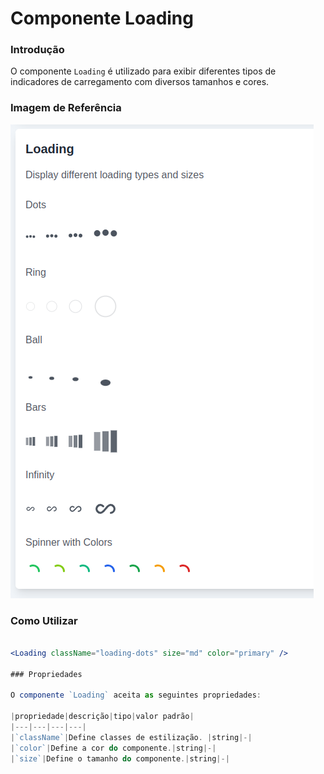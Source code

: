 # Componente Loading

### Introdução

O componente `Loading` é utilizado para exibir diferentes tipos de indicadores de carregamento com diversos tamanhos e cores.

### Imagem de Referência

![Imagem do Loading](../Loading/Loading.png)

### Como Utilizar

```jsx

<Loading className="loading-dots" size="md" color="primary" />

### Propriedades

O componente `Loading` aceita as seguintes propriedades:

|propriedade|descrição|tipo|valor padrão|
|---|---|---|---|
|`className`|Define classes de estilização. |string|-|
|`color`|Define a cor do componente.|string|-|
|`size`|Define o tamanho do componente.|string|-|

